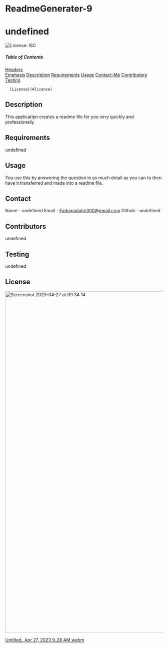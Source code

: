 # ReadmeGenerater-9
# undefined
  ![License: ISC](https://img.shields.io/badge/License-ISC-yellow.svg)
  ##### Table of Contents  
  [Headers](#headers)  
  [Emphasis](#emphasis) 
  [Description](#description)
  [Requirements](#requirements)
  [Usage](#usage)
  [Contact-Me](#contact-me)
  [Contributers](#contributers)
  [Testing](#testing)
  
      [License](#license)  
  ## Description
  This applicatipn creates a readme file for you very quickly and professionally 
  ## Requirements
  undefined
  ## Usage
  You use this by answering the question in as much detail as you can to then have it transferred and made into a readme file.
  ## Contact
  Name - undefined
  Email - Fadumadahir300@gmail.com
  Github - undefined
  ## Contributors
  undefined
  ## Testing
  undefined
  ## License
  <img width="1092" alt="Screenshot 2023-04-27 at 09 34 14" src="https://user-images.githubusercontent.com/117111465/234806688-4a81b057-c7d7-462e-8063-dbde272b2935.png">

[Untitled_ Apr 27, 2023 9_28 AM.webm](https://user-images.githubusercontent.com/117111465/234806862-74530002-5ec5-4f49-99ac-40633b8d91fe.webm)
